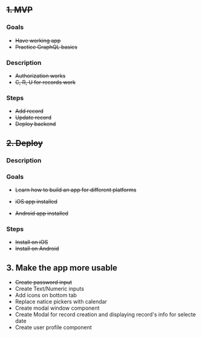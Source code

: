 ## ~~1. MVP~~

### Goals

- ~~Have working app~~
- ~~Practice GraphQL basics~~

### Description

- ~~Authorization works~~
- ~~C, R, U for records work~~

### Steps

- ~~Add record~~
- ~~Update record~~
- ~~Deploy backend~~

## ~~2. Deploy~~

### Description

### Goals

- ~~Learn how to build an app for different platforms~~

- ~~iOS app installed~~
- ~~Android app installed~~

### Steps

- ~~Install on iOS~~
- ~~Install on Android~~

## 3. Make the app more usable

- ~~Create password input~~
- Create Text/Numeric inputs
- Add icons on bottom tab
- Replace natice pickers with calendar
- Create modal window component
- Create Modal for record creation and displaying record's info for selecte date
- Create user profile component

<!-- ## 3. Additional functionality

- Write backend for pills intake
- Push notifications reminders about pills intake
- Deep linking
- Styled components
- Choose lib https://blog.logrocket.com/react-hook-form-vs-formik-comparison/

- Learn to handle img in react native (sizing)

-->
